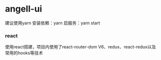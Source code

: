 # angell-ui
  建议使用yarn
  安装依赖：yarn
  启服务：yarn start

### react
  使用react搭建，项目内使用了react-router-dom V6、redux、react-redux以及常用的hooks等技术
